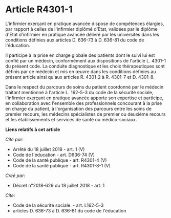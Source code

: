 # Article R4301-1

L'infirmier exerçant en pratique avancée dispose de compétences élargies, par rapport à celles de l'infirmier diplômé d'Etat,
validées par le diplôme d'Etat d'infirmier en pratique avancée délivré par les universités dans les conditions définies aux
articles D. 636-73 à D. 636-81 du code de l'éducation.

Il participe à la prise en charge globale des patients dont le suivi lui est confié par un médecin, conformément aux
dispositions de l'article L. 4301-1 du présent code. La conduite diagnostique et les choix thérapeutiques sont définis par ce
médecin et mis en œuvre dans les conditions définies au présent article ainsi qu'aux articles R. 4301-2 à R. 4301-7 et D.
4301-8.

Dans le respect du parcours de soins du patient coordonné par le médecin traitant mentionné à l'article L. 162-5-3 du code de
la sécurité sociale, l'infirmier exerçant en pratique avancée apporte son expertise et participe, en collaboration avec
l'ensemble des professionnels concourant à la prise en charge du patient, à l'organisation des parcours entre les soins de
premier recours, les médecins spécialistes de premier ou deuxième recours et les établissements et services de santé ou
médico-sociaux.

**Liens relatifs à cet article**

_Cité par_:

  - Arrêté du 18 juillet 2018 - art. 1 (V)
  - Code de l'éducation - art. D636-74 (V)
  - Code de la santé publique - art. R4301-4 (V)
  - Code de la santé publique - art. R4301-8-1 (V)

_Créé par_:

  - Décret n°2018-629 du 18 juillet 2018 - art. 1

_Cite_:

  - Code de la sécurité sociale. - art. L162-5-3
  - articles D. 636-73 à D. 636-81 du code de l'éducation
